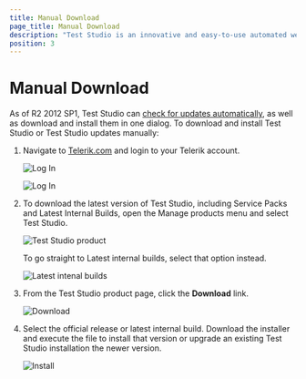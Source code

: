```yaml
---
title: Manual Download
page_title: Manual Download
description: "Test Studio is an innovative and easy-to-use automated web, WPF and load testing solution. Test Studio tests support essential technologies like ASP.NET AJAX, Silverlight, PHP and MVC. HTML5, Testing framework, functional testing, performance testing, load testing, exploratory testing, manual testing."
position: 3
---
```

# Manual Download #

As of R2 2012 SP1, Test Studio can <a href="check-for-updates" target="_blank">check for updates automatically</a>, as well as download and install them in one dialog. To download and install Test Studio or Test Studio updates manually:

1. Navigate to <a href="http://www.telerik.com" target="_blank">Telerik.com</a> and login to your Telerik account.

	![Log In](/img/general-information/installation/manual-download/fig1.png)

	
	![Log In](/img/general-information/installation/manual-download/fig2.png)

2. To download the latest version of Test Studio, including Service Packs and Latest Internal Builds, open the Manage products menu and select Test Studio. 

	![Test Studio product](/img/general-information/installation/manual-download/fig3.png)


	To go straight to Latest internal builds, select that option instead.

	![Latest intenal builds](/img/general-information/installation/manual-download/fig4.png)

3. From the Test Studio product page, click the __Download__ link.

	![Download](/img/general-information/installation/manual-download/fig5.png)

4. Select the official release or latest internal build. Download the installer and execute the file to install that version or upgrade an existing Test Studio installation the newer version.

	![Install](/img/general-information/installation/manual-download/fig6.png)